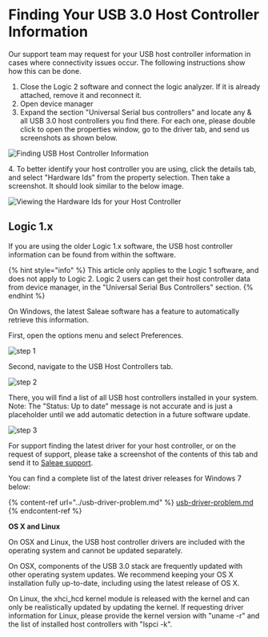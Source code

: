 # Finding Your USB 3.0 Host Controller Information

Our support team may request for your USB host controller information in cases where connectivity issues occur. The following instructions show how this can be done.

1. Close the Logic 2 software and connect the logic analyzer. If it is already attached, remove it and reconnect it.
2. Open device manager
3. Expand the section "Universal Serial bus controllers" and locate any & all USB 3.0 host controllers you find there. For each one, please double click to open the properties window, go to the driver tab, and send us screenshots as shown below.

![Finding USB Host Controller Information](<../../../.gitbook/assets/Screen Shot 2021-04-02 at 3.12.57 PM.png>)

&#x20;    4\. To better identify your host controller you are using, click the details tab, and select "Hardware Ids" from the property selection. Then take a screenshot. It should look similar to the below image.

![Viewing the Hardware Ids for your Host Controller](../../../.gitbook/assets/inline1733780973.png)

## Logic 1.x

If you are using the older Logic 1.x software, the USB host controller information can be found from within the software.

{% hint style="info" %}
This article only applies to the Logic 1 software, and does not apply to Logic 2. Logic 2 users can get their host controller data from device manager, in the "Universal Serial Bus Controllers" section.
{% endhint %}

On Windows, the latest Saleae software has a feature to automatically retrieve this information.

First, open the options menu and select Preferences.

![step 1](https://trello-attachments.s3.amazonaws.com/563d3abc67746253014c107d/404x485/fb02ebb5c1352866ab71c72e163dff8a/1.png)

Second, navigate to the USB Host Controllers tab.

![step 2](https://trello-attachments.s3.amazonaws.com/563d3abc67746253014c107d/452x164/ae613075e67baf0ad947137e98a1e9c8/2.png)

There, you will find a list of all USB host controllers installed in your system. Note: The "Status: Up to date" message is not accurate and is just a placeholder until we add automatic detection in a future software update.

![step 3](https://trello-attachments.s3.amazonaws.com/563d3abc67746253014c107d/453x538/02a7c817c78a31cdab50f31092a55b91/3.png)

For support finding the latest driver for your host controller, or on the request of support, please take a screenshot of the contents of this tab and send it to [Saleae support](https://contact.saleae.com/hc/en-us/requests/new).

You can find a complete list of the latest driver releases for Windows 7 below:

{% content-ref url="../usb-driver-problem.md" %}
[usb-driver-problem.md](../usb-driver-problem.md)
{% endcontent-ref %}

**OS X and Linux**

On OSX and Linux, the USB host controller drivers are included with the operating system and cannot be updated separately.

On OSX, components of the USB 3.0 stack are frequently updated with other operating system updates. We recommend keeping your OS X installation fully up-to-date, including using the latest release of OS X.

On Linux, the xhci\_hcd kernel module is released with the kernel and can only be realistically updated by updating the kernel. If requesting driver information for Linux, please provide the kernel version with "uname -r" and the list of installed host controllers with "lspci -k".

